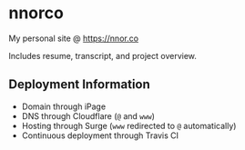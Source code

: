 nnorco
===

My personal site @ https://nnor.co

Includes resume, transcript, and project overview.

## Deployment Information

* Domain through iPage
* DNS through Cloudflare (`@` and `www`)
* Hosting through Surge (`www` redirected to `@` automatically)
* Continuous deployment through Travis CI
